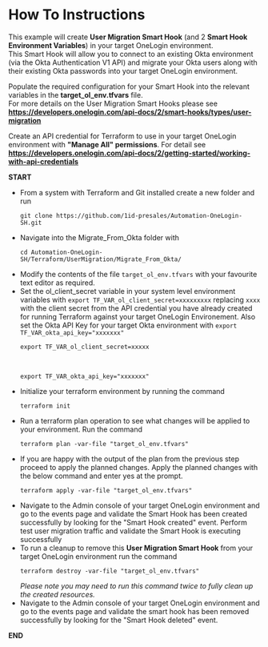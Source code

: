 # How To Instructions

This example will create **User Migration Smart Hook** (and 2 **Smart Hook Environment Variables**) in your target OneLogin environment. <br>
This Smart Hook will allow you to connect to an existing Okta environment (via the Okta Authentication V1 API) and migrate your Okta users along with their existing Okta passwords into your target OneLogin environment. <br>


Populate the required configuration for your Smart Hook into the relevant variables in the **target_ol_env.tfvars** file.<br>
For more details on the User Migration Smart Hooks please see **https://developers.onelogin.com/api-docs/2/smart-hooks/types/user-migration**

Create an API credential for Terraform to use in your target OneLogin environment with **"Manage All" permissions**. For detail see **https://developers.onelogin.com/api-docs/2/getting-started/working-with-api-credentials** 

**START**
- From a system with Terraform and Git installed create a new folder and run 
<br><pre>`git clone https://github.com/1id-presales/Automation-OneLogin-SH.git`</pre>
- Navigate into the Migrate_From_Okta folder with 
<br><pre>`cd Automation-OneLogin-SH/Terraform/UserMigration/Migrate_From_Okta/`</pre>
- Modify the contents of the file `target_ol_env.tfvars` with your favourite text editor as required.
- Set the ol_client_secret variable in your system level environment variables with `export TF_VAR_ol_client_secret=xxxxxxxxx` replacing `xxxx` with the client secret from the API credential you have already created for running Terraform against your target OneLogin Environement. Also set the Okta API Key for your target Okta environment with `export TF_VAR_okta_api_key="xxxxxxx"`
<br><pre>`export TF_VAR_ol_client_secret=xxxxx`</pre>
<br><pre>`export TF_VAR_okta_api_key="xxxxxxx"`</pre>
- Initialize your terraform environment by running the command 
<br><pre>`terraform init`</pre>
- Run a terraform plan operation to see what changes will be applied to your environment. Run the command 
<br><pre>`terraform plan -var-file "target_ol_env.tfvars"`</pre>
- If you are happy with the output of the plan from the previous step proceed to apply the planned changes. Apply the planned changes with the below command and enter yes at the prompt.
<br><pre>`terraform apply -var-file "target_ol_env.tfvars"`</pre> 
- Navigate to the Admin console of your target OneLogin environment and go to the events page and validate the Smart Hook has been created successfully by looking for the "Smart Hook created" event. Perform test user migration traffic and validate the Smart Hook is executing successfully 
- To run a cleanup to remove this **User Migration Smart Hook** from your target OneLogin environment run the command 
<br><pre>`terraform destroy -var-file "target_ol_env.tfvars"`</pre>
_Please note you may need to run this command twice to fully clean up the created resources._
- Navigate to the Admin console of your target OneLogin environment and go to the events page and validate the smart hook has been removed successfully by looking for the "Smart Hook deleted" event.<br>

**END**
